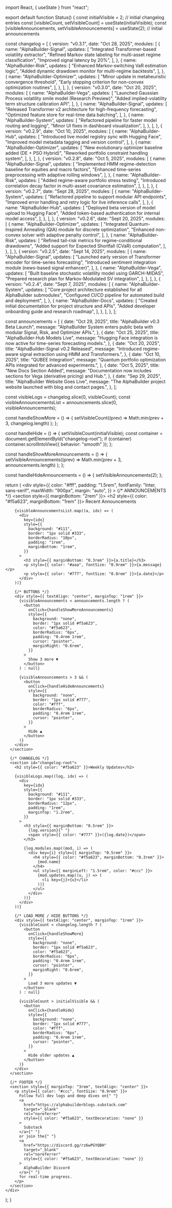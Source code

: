 import React, { useState } from "react";

export default function Status() {
  const initialVisible = 2; // initial changelog entries
  const [visibleCount, setVisibleCount] = useState(initialVisible);
  const [visibleAnnouncements, setVisibleAnnouncements] = useState(2); // initial announcements

  const changelog = [
    {
      version: "v0.3.1",
      date: "Oct 28, 2025",
      modules: [
        {
          name: "AlphaBuilder-Signal",
          updates: [
            "Integrated Transformer-based volatility extractor",
            "Refined Markov state labeling for multi-asset regime classification",
            "Improved signal latency by 20%",
          ],
        },
        {
          name: "AlphaBuilder-Risk",
          updates: [
            "Enhanced Markov-switching VaR estimation logic",
            "Added dynamic drawdown monitor for multi-regime backtests",
          ],
        },
        {
          name: "AlphaBuilder-Optimizer",
          updates: [
            "Minor update in metaheuristic convergence threshold",
            "Early stopping criterion for non-convex optimization routines",
          ],
        },
      ],
    },
    {
      version: "v0.3.0",
      date: "Oct 20, 2025",
      modules: [
        {
          name: "AlphaBuilder-Vega",
          updates: [
            "Launched Gaussian Process volatility smile model (Research Preview)",
            "Added implied-volatility term structure calibration API",
          ],
        },
        {
          name: "AlphaBuilder-Signal",
          updates: [
            "Released Transformer v2 architecture for high-frequency forecasting",
            "Optimized feature store for real-time data batching",
          ],
        },
        {
          name: "AlphaBuilder-System",
          updates: [
            "Refactored pipeline for faster model routing and logging",
            "Minor UI fixes in dashboard visualization",
          ],
        },
      ],
    },
    {
      version: "v0.2.9",
      date: "Oct 10, 2025",
      modules: [
        {
          name: "AlphaBuilder-Hub",
          updates: [
            "Introduced live model registry sync with Hugging Face",
            "Improved model metadata tagging and version control",
          ],
        },
        {
          name: "AlphaBuilder-Optimizer",
          updates: [
            "New evolutionary optimizer baseline added (DE + PSO Hybrid)",
            "Reworked portfolio constraint handling system",
          ],
        },
      ],
    },
    {
      version: "v0.2.8",
      date: "Oct 5, 2025",
      modules: [
        {
          name: "AlphaBuilder-Signal",
          updates: [
            "Implemented HMM regime-detection baseline for equities and macro factors",
            "Enhanced time-series preprocessing with adaptive rolling windows",
          ],
        },
        {
          name: "AlphaBuilder-Risk",
          updates: [
            "Added regime-aware portfolio stress testing",
            "Introduced correlation decay factor in multi-asset covariance estimation",
          ],
        },
      ],
    },
    {
      version: "v0.2.7",
      date: "Sept 28, 2025",
      modules: [
        {
          name: "AlphaBuilder-System",
          updates: [
            "Refactored pipeline to support modular API endpoints",
            "Improved error handling and retry logic for live inference calls",
          ],
        },
        {
          name: "AlphaBuilder-Hub",
          updates: [
            "Deployed beta version of model upload to Hugging Face",
            "Added token-based authentication for internal model access",
          ],
        },
      ],
    },
    {
      version: "v0.2.6",
      date: "Sept 20, 2025",
      modules: [
        {
          name: "AlphaBuilder-Optimizer",
          updates: [
            "Integrated Quantum-Inspired Annealing (QIA) module for discrete optimization",
            "Enhanced non-convex solver with adaptive penalty control",
          ],
        },
        {
          name: "AlphaBuilder-Risk",
          updates: [
            "Refined tail-risk metrics for regime-conditional drawdowns",
            "Added support for Expected Shortfall (CVaR) computation",
          ],
        },
      ],
    },
    {
      version: "v0.2.5",
      date: "Sept 14, 2025",
      modules: [
        {
          name: "AlphaBuilder-Signal",
          updates: [
            "Launched early version of Transformer encoder for time-series forecasting",
            "Introduced sentiment integration module (news-based signal enhancer)",
          ],
        },
        {
          name: "AlphaBuilder-Vega",
          updates: [
            "Built baseline stochastic volatility model using GARCH-MIDAS",
            "Prepared research plan for Markov-Modulated SV integration",
          ],
        },
      ],
    },
    {
      version: "v0.2.4",
      date: "Sept 7, 2025",
      modules: [
        {
          name: "AlphaBuilder-System",
          updates: [
            "Core project architecture established for all AlphaBuilder submodules",
            "Configured CI/CD pipeline for automated build and deployment",
          ],
        },
        {
          name: "AlphaBuilder-Docs",
          updates: [
            "Created initial documentation for project structure and APIs",
            "Added developer onboarding guide and research roadmap",
          ],
        },
      ],
    },
  ];

  const announcements = [
    {
      date: "Oct 29, 2025",
      title: "AlphaBuilder v0.3 Beta Launch",
      message:
        "AlphaBuilder System enters public beta with modular Signal, Risk, and Optimizer APIs.",
    },
    {
      date: "Oct 25, 2025",
      title: "AlphaBuilder-Hub Models Live",
      message:
        "Hugging Face integration is now active for time-series forecasting models.",
    },
    {
      date: "Oct 20, 2025",
      title: "AlphaBuilder-Signal v0.2 Released",
      message:
        "Introduced regime-aware signal extraction using HMM and Transformers.",
    },
    {
      date: "Oct 10, 2025",
      title: "QUBEE Integration",
      message:
        "Quantum portfolio optimization APIs integrated for advanced experiments.",
    },
    {
      date: "Oct 5, 2025",
      title: "New Docs Section Added",
      message:
        "Documentation now includes sections for Vega (derivative pricing) and Hub.",
    },
    {
      date: "Sep 29, 2025",
      title: "AlphaBuilder Website Goes Live",
      message:
        "The AlphaBuilder project website launched with blog and contact pages.",
    },
  ];

  const visibleLogs = changelog.slice(0, visibleCount);
  const visibleAnnouncementsList = announcements.slice(0, visibleAnnouncements);

  const handleShowMore = () => {
    setVisibleCount((prev) =>
      Math.min(prev + 3, changelog.length)
    );
  };

  const handleHide = () => {
    setVisibleCount(initialVisible);
    const container = document.getElementById("changelog-root");
    if (container) container.scrollIntoView({ behavior: "smooth" });
  };

  const handleShowMoreAnnouncements = () => {
    setVisibleAnnouncements((prev) =>
      Math.min(prev + 3, announcements.length)
    );
  };

  const handleHideAnnouncements = () => {
    setVisibleAnnouncements(2);
  };

  return (
    <div
      style={{
        color: "#fff",
        padding: "1.5rem",
        fontFamily: "Inter, sans-serif",
        maxWidth: "900px",
        margin: "auto",
      }}
    >
      {/* ANNOUNCEMENTS */}
      <section style={{ marginBottom: "2rem" }}>
        <h2 style={{ color: "#f5a623", marginBottom: "1rem" }}>
          Recent Announcements
        </h2>

        {visibleAnnouncementsList.map((a, idx) => (
          <div
            key={idx}
            style={{
              background: "#111",
              border: "1px solid #333",
              borderRadius: "10px",
              padding: "1rem",
              marginBottom: "1rem",
            }}
          >
            <h3 style={{ marginBottom: "0.3rem" }}>{a.title}</h3>
            <p style={{ color: "#aaa", fontSize: "0.9rem" }}>{a.message}</p>
            <p style={{ color: "#777", fontSize: "0.8rem" }}>{a.date}</p>
          </div>
        ))}

        {/* BUTTONS */}
        <div style={{ textAlign: "center", marginTop: "1rem" }}>
          {visibleAnnouncements < announcements.length ? (
            <button
              onClick={handleShowMoreAnnouncements}
              style={{
                background: "none",
                border: "1px solid #f5a623",
                color: "#f5a623",
                borderRadius: "6px",
                padding: "0.4rem 1rem",
                cursor: "pointer",
                marginRight: "0.6rem",
              }}
            >
              Show 3 more ▼
            </button>
          ) : null}

          {visibleAnnouncements > 3 && (
            <button
              onClick={handleHideAnnouncements}
              style={{
                background: "none",
                border: "1px solid #777",
                color: "#fff",
                borderRadius: "6px",
                padding: "0.4rem 1rem",
                cursor: "pointer",
              }}
            >
              Hide ▲
            </button>
          )}
        </div>
      </section>

      {/* CHANGELOG */}
      <section id="changelog-root">
        <h2 style={{ color: "#f5a623" }}>Weekly Updates</h2>

        {visibleLogs.map((log, idx) => (
          <div
            key={idx}
            style={{
              background: "#111",
              border: "1px solid #333",
              borderRadius: "12px",
              padding: "1rem",
              marginTop: "1.2rem",
            }}
          >
            <h3 style={{ marginBottom: "0.5rem" }}>
              {log.version}{" "}
              <span style={{ color: "#777" }}>({log.date})</span>
            </h3>

            {log.modules.map((mod, i) => (
              <div key={i} style={{ marginTop: "0.5rem" }}>
                <h4 style={{ color: "#f5a623", marginBottom: "0.3rem" }}>
                  {mod.name}
                </h4>
                <ul style={{ marginLeft: "1.5rem", color: "#ccc" }}>
                  {mod.updates.map((u, j) => (
                    <li key={j}>{u}</li>
                  ))}
                </ul>
              </div>
            ))}
          </div>
        ))}

        {/* LOAD MORE / HIDE BUTTONS */}
        <div style={{ textAlign: "center", marginTop: "1rem" }}>
          {visibleCount < changelog.length ? (
            <button
              onClick={handleShowMore}
              style={{
                background: "none",
                border: "1px solid #f5a623",
                color: "#f5a623",
                borderRadius: "6px",
                padding: "0.4rem 1rem",
                cursor: "pointer",
                marginRight: "0.6rem",
              }}
            >
              Load 3 more updates ▼
            </button>
          ) : null}

          {visibleCount > initialVisible && (
            <button
              onClick={handleHide}
              style={{
                background: "none",
                border: "1px solid #777",
                color: "#fff",
                borderRadius: "6px",
                padding: "0.4rem 1rem",
                cursor: "pointer",
              }}
            >
              Hide older updates ▲
            </button>
          )}
        </div>
      </section>

      {/* FOOTER */}
      <section style={{ marginTop: "3rem", textAlign: "center" }}>
        <p style={{ color: "#ccc", fontSize: "0.9rem" }}>
          Follow full dev logs and deep dives on{" "}
          <a
            href="https://alphabuilderblogs.substack.com"
            target="_blank"
            rel="noreferrer"
            style={{ color: "#f5a623", textDecoration: "none" }}
          >
            Substack
          </a>{" "}
          or join the{" "}
          <a
            href="https://discord.gg/rz6wPGYQBH"
            target="_blank"
            rel="noreferrer"
            style={{ color: "#f5a623", textDecoration: "none" }}
          >
            AlphaBuilder Discord
          </a>{" "}
          for real-time progress.
        </p>
      </section>
    </div>
  );
}

